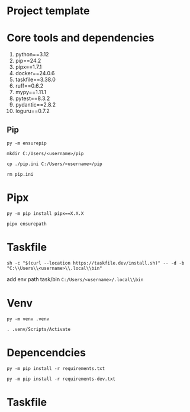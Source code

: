 # Project template

# Core tools and dependencies
1. python==3.12
2. pip==24.2
3. pipx==1.7.1
4. docker==24.0.6
5. taskfile==3.38.0
6. ruff==0.6.2
7. mypy==1.11.1
8. pytest==8.3.2
9. pydantic==2.8.2
10. loguru==0.7.2

## Pip

`py -m ensurepip`

`mkdir C:/Users/<username>/pip`

`cp ./pip.ini C:/Users/<username>/pip`

`rm pip.ini`

# Pipx

`py -m pip install pipx==X.X.X`

`pipx ensurepath`

# Taskfile

`sh -c "$(curl --location https://taskfile.dev/install.sh)" -- -d -b "C:\\Users\\<username>\\.local\\bin" `

add env path task/bin `C:/Users/<username>/.local\\bin`

# Venv

`py -m venv .venv`

`. .venv/Scripts/Activate`

# Depencendcies

`py -m pip install -r requirements.txt`

`py -m pip install -r requirements-dev.txt`

# Taskfile

